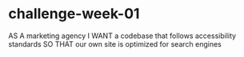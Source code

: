 # challenge-week-01
AS A marketing agency I WANT a codebase that follows accessibility standards SO THAT our own site is optimized for search engines
